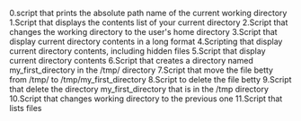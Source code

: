 0.script that prints the absolute path name of the current working directory 
1.Script that displays the contents list of your current directory
2.Script that changes the working directory to the user's home directory 
3.Script that display current directory contents in a long format
4.Scripting that display current directory contents, including hidden files 
5.Script that display current directory contents 
6.Script that creates a directory named my_first_directory in the /tmp/ directory
7.Script that move the file betty from /tmp/ to /tmp/my_first_directory
8.Script to delete the file betty
9.Script that delete the directory my_first_directory that is in the /tmp directory
10.Script that changes working directory to the previous one
11.Script that lists files
